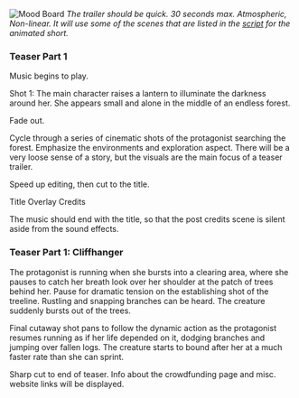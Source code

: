 ![Mood Board](https://github.com/jcongerkallas1/Folkvangr/blob/master/Images/scenes_mood_board.jpg)
*The trailer should be quick.  30 seconds max.  Atmospheric, Non-linear.  It will use some of the scenes that are listed in the [script](https://github.com/jcongerkallas1/Folkvangr/blob/master/Documents/script.mb) for the animated short.*

### Teaser Part 1

Music begins to play.

Shot 1:  The main character raises a lantern to illuminate the darkness around her.  She appears small and alone in the middle of an endless forest.  

Fade out.

Cycle through a series of cinematic shots of the protagonist searching the forest.  Emphasize the environments and exploration aspect.  There will be a very loose sense of a story, but the visuals are the main focus of a teaser trailer.

Speed up editing, then cut to the title.  

Title Overlay Credits

The music should end with the title, so that the post credits scene is silent aside from the sound effects.

### Teaser Part 1: Cliffhanger

The protagonist is running when she bursts into a clearing area, where she pauses to catch her breath look over her shoulder at the patch of trees behind her.  Pause for dramatic tension on the establishing shot of the treeline.  Rustling and snapping branches can be heard.  The creature suddenly bursts out of the trees.  

Final cutaway shot pans to follow the dynamic action as the protagonist resumes running as if her life depended on it, dodging branches and jumping over fallen logs.  The creature starts to bound after her at a much faster rate than she can sprint.

Sharp cut to end of teaser.  Info about the crowdfunding page and misc. website links will be displayed.
